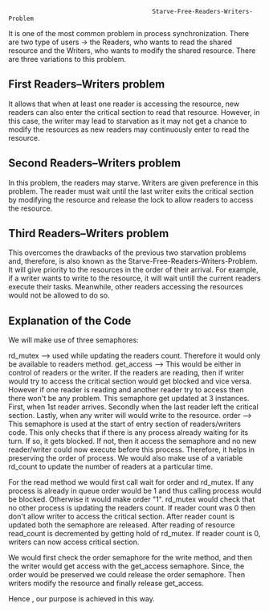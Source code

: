                                             Starve-Free-Readers-Writers-Problem 
It is one of the most common problem in process synchronization. There are two type of users -> the Readers, who wants to read the shared resource and the Writers, who wants to modify the shared resource. There are three variations to this problem.

## First Readers–Writers problem
It allows that when at least one reader is accessing the resource, new readers can also enter the critical section to read that resource. However, in this case, the writer may lead to starvation as it may not get a chance to modify the resources as new readers may continuously enter to read the resource.

## Second Readers–Writers problem
In this problem, the readers may starve. Writers are given preference in this problem. The reader must wait until the last writer exits the critical section by modifying the resource and release the lock to allow readers to access the resource.

## Third Readers–Writers problem
This overcomes the drawbacks of the previous two starvation problems and, therefore, is also known as the Starve-Free-Readers-Writers-Problem. It will give priority to the resources in the order of their arrival. For example, if a writer wants to write to the resource, it will wait untill the current readers execute their tasks. Meanwhile, other readers accessing the resources would not be allowed to do so.

## Explanation of the Code
We will make use of three semaphores:

rd_mutex --> used while updating the readers count. Therefore it would only be available to readers method.
get_access --> This would be either in control of readers or the writer. If the readers are reading, then if writer would try to access the critical section would get blocked and vice versa. However if one reader is reading and another reader try to access then there won't be any problem. This semaphore get updated at 3 instances. First, when 1st reader arrives. Secondly when the last reader left the critical section. Lastly, when any writer will would write to the resource.
order --> This semaphore is used at the start of entry section of readers/writers code. This only checks that if there is any process already waiting for its turn. If so, it gets blocked. If not, then it access the semaphore and no new reader/writer could now execute before this process. Therefore, it helps in preserving the order of process.
We would also make use of a variable rd_count to update the number of readers at a particular time.

For the read method we would first call wait for order and rd_mutex. If any process is already in queue order would be 1 and thus calling process would be blocked. Otherwise it would make order "1". rd_mutex would check that no other process is updating the readers count. If reader count was 0 then don't allow writer to access the critical section. After reader count is updated both the semaphore are released. After reading of resource read_count is decremented by getting hold of rd_mutex. If reader count is 0, writers can now access critical section.

We would first check the order semaphore for the write method, and then the writer would get access with the get_access semaphore. Since, the order would be preserved we could release the order semaphore. Then writers modify the resource and finally release get_access.

Hence , our purpose is achieved in this way.                   
